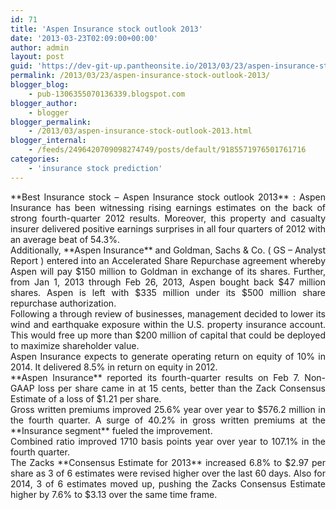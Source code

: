 ```yaml
---
id: 71
title: 'Aspen Insurance stock outlook 2013'
date: '2013-03-23T02:09:00+00:00'
author: admin
layout: post
guid: 'https://dev-git-up.pantheonsite.io/2013/03/23/aspen-insurance-stock-outlook-2013/'
permalink: /2013/03/23/aspen-insurance-stock-outlook-2013/
blogger_blog:
    - pub-1306355070136339.blogspot.com
blogger_author:
    - blogger
blogger_permalink:
    - /2013/03/aspen-insurance-stock-outlook-2013.html
blogger_internal:
    - /feeds/2496420709098274749/posts/default/9185571976501761716
categories:
    - 'insurance stock prediction'
---
```


<div style="text-align: justify;">**Best Insurance stock – Aspen Insurance stock outlook 2013** : Aspen Insurance has been witnessing rising earnings estimates on the back of strong fourth-quarter 2012 results. Moreover, this property and casualty insurer delivered positive earnings surprises in all four quarters of 2012 with an average beat of 54.3%.</div><a name="more"></a>

<div style="text-align: justify;">Additionally, **Aspen Insurance** and Goldman, Sachs &amp; Co. ( GS – Analyst Report ) entered into an Accelerated Share Repurchase agreement whereby Aspen will pay $150 million to Goldman in exchange of its shares. Further, from Jan 1, 2013 through Feb 26, 2013, Aspen bought back $47 million shares. Aspen is left with $335 million under its $500 million share repurchase authorization.</div><div style="text-align: justify;"></div><div style="text-align: justify;">Following a through review of businesses, management decided to lower its wind and earthquake exposure within the U.S. property insurance account. This would free up more than $200 million of capital that could be deployed to maximize shareholder value.</div><div style="text-align: justify;"></div><div style="text-align: justify;">Aspen Insurance expects to generate operating return on equity of 10% in 2014. It delivered 8.5% in return on equity in 2012.</div><div style="text-align: justify;"></div><div style="text-align: justify;">**Aspen Insurance** reported its fourth-quarter results on Feb 7. Non-GAAP loss per share came in at 15 cents, better than the Zack Consensus Estimate of a loss of $1.21 per share.</div><div style="text-align: justify;"></div><div style="text-align: justify;">Gross written premiums improved 25.6% year over year to $576.2 million in the fourth quarter. A surge of 40.2% in gross written premiums at the **Insurance segment** fueled the improvement.</div><div style="text-align: justify;"></div><div style="text-align: justify;">Combined ratio improved 1710 basis points year over year to 107.1% in the fourth quarter.</div><div style="text-align: justify;"></div><div style="text-align: justify;">The Zacks **Consensus Estimate for 2013** increased 6.8% to $2.97 per share as 3 of 6 estimates were revised higher over the last 60 days. Also for 2014, 3 of 6 estimates moved up, pushing the Zacks Consensus Estimate higher by 7.6% to $3.13 over the same time frame.</div>